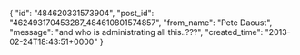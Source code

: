  {
   "id": "484620331573904",
   "post_id": "462493170453287_484610801574857",
   "from_name": "Pete Daoust",
   "message": "and who is administrating all this..???",
   "created_time": "2013-02-24T18:43:51+0000"
 }
